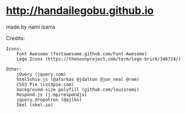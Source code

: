# http://handailegobu.github.io
made by nami izarra

Credits:

	Icons:
		Font Awesome (fortawesome.github.com/Font-Awesome)
		Lego Icons (https://thenounproject.com/term/lego-brick/346724/)

	Other:
		jQuery (jquery.com)
		html5shiv.js (@afarkas @jdalton @jon_neal @rem)
		CSS3 Pie (css3pie.com)
		background-size polyfill (github.com/louisremi)
		Respond.js (j.mp/respondjs)
		jquery.dropotron (@ajlkn)
		Skel (skel.io)
